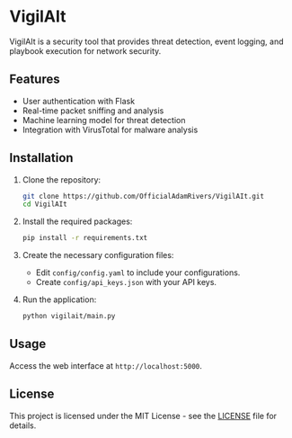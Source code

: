 # VigilAIt

VigilAIt is a security tool that provides threat detection, event logging, and playbook execution for network security.

## Features
- User authentication with Flask
- Real-time packet sniffing and analysis
- Machine learning model for threat detection
- Integration with VirusTotal for malware analysis

## Installation

1. Clone the repository:
   ```bash
   git clone https://github.com/OfficialAdamRivers/VigilAIt.git
   cd VigilAIt
   ```
2. Install the required packages:
   ```bash
   pip install -r requirements.txt
   ```
3. Create the necessary configuration files:
   - Edit `config/config.yaml` to include your configurations.
   - Create `config/api_keys.json` with your API keys.

4. Run the application:
   ```bash
   python vigilait/main.py
   ```

## Usage
Access the web interface at `http://localhost:5000`.

## License
This project is licensed under the MIT License - see the [LICENSE](LICENSE) file for details.
